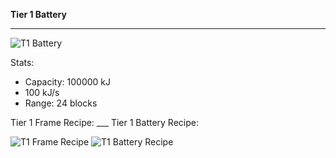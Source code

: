 **Tier 1 Battery**
***
![T1 Battery](http://i.imgur.com/na7UkU3.png?1)

Stats:
* Capacity: 100000 kJ
* 100 kJ/s
* Range: 24 blocks

Tier 1 Frame Recipe: ___ Tier 1 Battery Recipe:

![T1 Frame Recipe](http://i.imgur.com/yVtyBx5.png?1) ![T1 Battery Recipe](http://i.imgur.com/sBZ5VjI.png?1)



